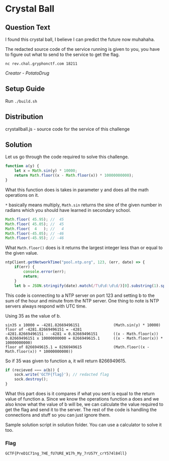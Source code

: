 # Crystal Ball

## Question Text

I found this crystal ball, I believe I can predict the future now muhahaha.

The redacted source code of the service running is given to you, you have to figure out what to send to the service to get the flag.

`nc rev.chal.gryphonctf.com 18211`

*Creator - PotatoDrug*

## Setup Guide
Run `./build.sh`

## Distribution
crystallball.js - source code for the service of this challenge

## Solution
Let us go through the code required to solve this challenge.

```javascript
function a(y) {
    let x = Math.sin(y) * 10000;
    return Math.floor((x - Math.floor(x)) * 10000000000);
}
```

What this function does is takes in parameter y and does all the math operations on it. 

`*` basically means multiply, `Math.sin` returns the sine of the given number in radians which you should have learned in secondary school.

```javascript
Math.floor( 45.95); //  45
Math.floor( 45.05); //  45
Math.floor(  4   ); //   4
Math.floor(-45.05); // -46 
Math.floor(-45.95); // -46
```

What `Math.floor()` does is it returns the largest integer less than or equal to the given value.

```javascript
ntpClient.getNetworkTime("pool.ntp.org", 123, (err, date) => {
    if(err) {
        console.error(err);
        return;
    }
    let b = JSON.stringify(date).match(/T\d\d:\d\d/)[0].substring(1).split(':').map(Number).reduce((a, b) => a + b, 0);
```

This code is connecting to a NTP server on port 123 and setting b to the sum of the hour and minute from the NTP server. One thing to note is NTP servers always respond with UTC time.

Using 35 as the value of b.

```
sin35 x 10000 = -4281.82669496151               (Math.sin(y) * 10000)
floor of -4281.82669496151 = -4281
-4281.82669496151 - -4281 = 0.82669496151       ((x - Math.floor(x))
0.82669496151 x 10000000000 = 8266949615.1      ((x - Math.floor(x)) * 10000000000)
floor of 8266949615.1 = 8266949615              (Math.floor((x - Math.floor(x)) * 10000000000))
```

So if 35 was given to function a, it will return 8266949615.

```javascript
if (recieved === a(b)) {
    sock.write('GCTF{flag}'); // redacted flag
    sock.destroy();
}
```

What this part does is it compares if what you sent is equal to the return value of function a. Since we know the operations function a does and we also know what the value of b will be, we can calculate the value required to get the flag and send it to the server. The rest of the code is handling the connections and stuff so you can just ignore them.

Sample solution script in solution folder. You can use a calculator to solve it too.

### Flag

`GCTF{PreD1C71ng_7HE_fU7URE_W17h_My_7rU57Y_crY574l84ll}`